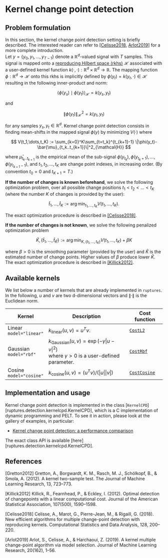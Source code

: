 # Kernel change point detection

## Problem formulation

In this section, the kernel change point detection setting is briefly described.
The interested reader can refer to [[Celisse2018](#Celisse2018), [Arlot2019](#Arlot2019)] for a more complete introduction.<br>
Let $y = \{y_0,y_1,\dots,y_{T-1}\}$ denote a $\mathbb{R}^d$-valued signal with $T$ samples.
This signal is mapped onto a [reproducing Hilbert space (rkhs)](https://en.wikipedia.org/wiki/Reproducing_kernel_Hilbert_space) $\mathcal{H}$ associated with a user-defined kernel function $k(\cdot, \cdot):\mathbb{R}^d\times\mathbb{R}^d\rightarrow\mathbb{R}$.
The mapping function $\phi:\mathbb{R}^d\rightarrow\mathcal{H}$ onto this rkhs is implicitly defined by $\phi(y_t) = k(y_t, \cdot)\in\mathcal{H}$ resulting in the following inner-product and norm:

$$
\langle\phi(y_s)\mid\phi(y_t)\rangle_{\mathcal{H}} = k(y_s,y_t)
$$

and

$$
\|\phi(y_t)\|_{\mathcal{H}}^2 = k(y_t,y_t)
$$

for any samples $y_s,y_t\in\mathbb{R}^d$.
Kernel change point detection consists in finding mean-shifts in the mapped signal $\phi(y)$ by minimizing $V(\cdot)$ where

$$
V(t_1,\dots,t_K) := \sum_{k=0}^K\sum_{t=t_k}^{t_{k+1}-1} \|\phi(y_t)-\bar{\mu}_{t_k..t_{k+1}}\|^2_{\mathcal{H}}
$$

where $\bar{\mu}_{t_k..t_{k+1}}$ is the empirical mean of the sub-signal $\phi(y_{t_k}), \phi(y_{t_k+1}),\dots,\phi(y_{t_{k+1}-1})$, and $t_1,t_2,\dots,t_K$ are change point indexes, in increasing order.
(By convention $t_0=0$ and $t_{K+1}=T$.)

**If the number of changes is known beforehand**, we solve the following optimization problem, over all possible change positions $t_1<t_2<\dots<t_K$ (where the number $K$ of changes is provided by the user):

$$
\hat{t}_1,\dots,\hat{t}_K := \arg\min_{t_1,\dots,t_K} V(t_1,\dots,t_K).
$$

The exact optimization procedure is described in [[Celisse2018]](#Celisse2018).

**If the number of changes is not known**, we solve the following penalized optimization problem

$$
\hat{K}, \{\hat{t}_1,\dots,\hat{t}_{\hat{K}}\} := \arg\min_{K, \{t_1,\dots, t_K\}} V(t_1,\dots, t_K) + \beta K
$$

where $\beta>0$ is the smoothing parameter (provided by the user) and $\hat{K}$ is the estimated number of change points.
Higher values of $\beta$ produce lower $\hat{K}$.
The exact optimization procedure is described in [[Killick2012]](#Killick2012).

## Available kernels
We list below a number of kernels that are already implemented in `ruptures`.
In the following, $u$ and $v$ are two d-dimensional vectors and $\|\cdot\|$ is the Euclidean norm.

| Kernel                     | Description                                                                                         | Cost function                                        |
| -------------------------- | --------------------------------------------------------------------------------------------------- | ---------------------------------------------------- |
| Linear<br>`model="linear"` | $k_{\text{linear}}(u, v) = u^T v$.                                                                  | [`CostL2`](../../user-guide/costs/costl2.md)         |
| Gaussian<br>`model="rbf"`  | $k_{\text{Gaussian}}(u,v)=\exp(-\gamma \|u-v\|^2)$<br>where $\gamma>0$ is a user-defined parameter. | [`CostRbf`](../../user-guide/costs/costrbf.md)       |
| Cosine<br>`model="cosine"` | $k_{\text{cosine}}(u, v) = (u^T v)/(\|u\|\|v\|)$                                                    | [`CostCosine`](../../user-guide/costs/costcosine.md) |


## Implementation and usage

Kernel change point detection is implemented in the class [`KernelCPD`][ruptures.detection.kernelcpd.KernelCPD], which is a C implementation of dynamic programming and PELT.
To see it in action, please look at the gallery of examples, in particular:

- [Kernel change point detection: a performance comparison](../../examples/kernel-cpd-performance-comparison.ipynb)

The exact class API is available [here][ruptures.detection.kernelcpd.KernelCPD].

## References

<a id="Gretton2012">[Gretton2012]</a>
Gretton, A., Borgwardt, K. M., Rasch, M. J., Schölkopf, B., & Smola, A. (2012). A kernel two-sample test. The Journal of Machine Learning Research, 13, 723–773.

<a id="Killick2012">[Killick2012]</a>
Killick, R., Fearnhead, P., & Eckley, I. (2012). Optimal detection of changepoints with a linear computational cost. Journal of the American Statistical Association, 107(500), 1590–1598.

<a id="Celisse2018">[Celisse2018]</a>
Celisse, A., Marot, G., Pierre-Jean, M., & Rigaill, G. (2018). New efficient algorithms for multiple change-point detection with reproducing kernels. Computational Statistics and Data Analysis, 128, 200–220.

<a id="Arlot2019">[Arlot2019]</a>
Arlot, S., Celisse, A., & Harchaoui, Z. (2019). A kernel multiple change-point algorithm via model selection. Journal of Machine Learning Research, 20(162), 1–56.
